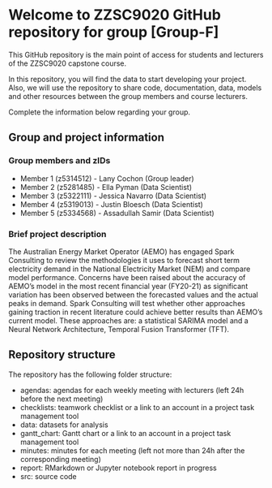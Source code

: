 # Welcome to ZZSC9020 GitHub repository for group [Group-F]

This GitHub repository is the main point of access for students and lecturers of the ZZSC9020 capstone course. 

In this repository, you will find the data to start developing your project. Also, we will use the repository to share code, documentation, data, models and other resources between the group members and course lecturers.

Complete the information below regarding your group.

## Group and project information

### Group members and zIDs
- Member 1 (z5314512) - Lany Cochon (Group leader)
- Member 2 (z5281485) - Ella Pyman (Data Scientist)
- Member 3 (z5322111) - Jessica Navarro (Data Scientist)
- Member 4 (z5319013) - Justin Bloesch (Data Scientist)
- Member 5 (z5334568) - Assadullah Samir (Data Scientist)

### Brief project description

The Australian Energy Market Operator (AEMO) has engaged Spark Consulting
to review the methodologies it uses to forecast short term electricity demand in
the National Electricity Market (NEM) and compare model performance. Concerns have been raised about the accuracy of AEMO’s model in the most
recent financial year (FY20-21) as significant variation has been observed between
the forecasted values and the actual peaks in demand. Spark Consulting will test whether other approaches gaining traction in
recent literature could achieve better results than AEMO’s current model. These
approaches are: a statistical SARIMA model and a Neural Network Architecture,
Temporal Fusion Transformer (TFT).

## Repository structure

The repository has the following folder structure:

- agendas: agendas for each weekly meeting with lecturers (left 24h before the next meeting)
- checklists: teamwork checklist or a link to an account in a project task management tool
- data: datasets for analysis
- gantt_chart: Gantt chart or a link to an account in a project task management tool
- minutes: minutes for each meeting (left not more than 24h after the corresponding meeting)
- report: RMarkdown or Jupyter notebook report in progress
- src: source code
